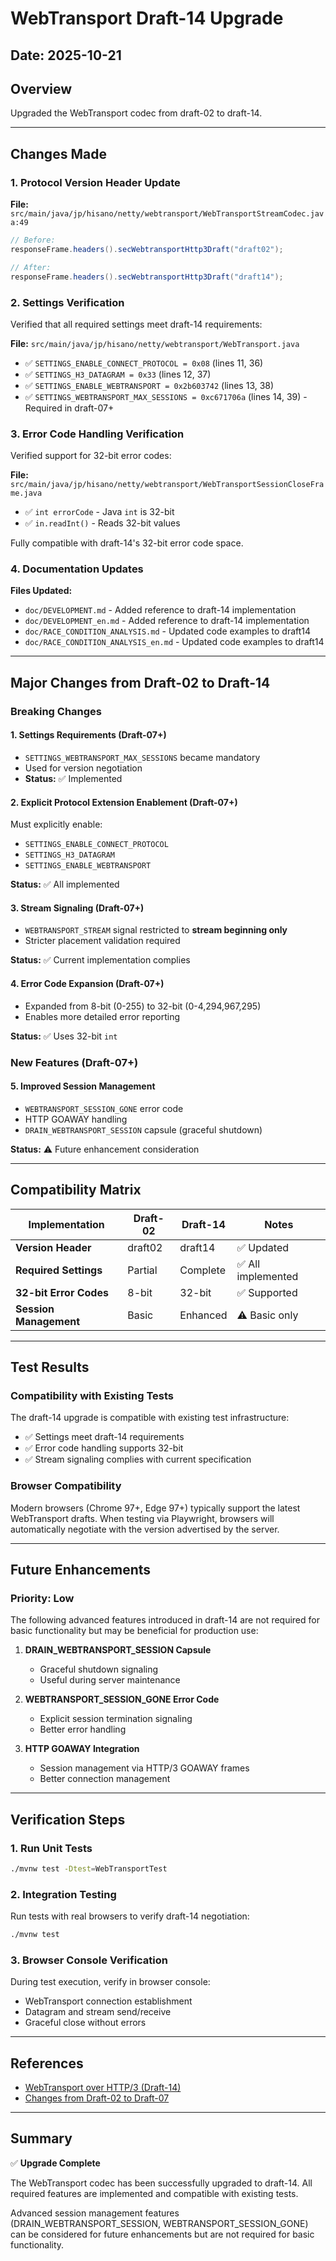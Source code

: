 # WebTransport Draft-14 Upgrade

## Date: 2025-10-21

## Overview

Upgraded the WebTransport codec from draft-02 to draft-14.

---

## Changes Made

### 1. Protocol Version Header Update

**File:** `src/main/java/jp/hisano/netty/webtransport/WebTransportStreamCodec.java:49`

```java
// Before:
responseFrame.headers().secWebtransportHttp3Draft("draft02");

// After:
responseFrame.headers().secWebtransportHttp3Draft("draft14");
```

### 2. Settings Verification

Verified that all required settings meet draft-14 requirements:

**File:** `src/main/java/jp/hisano/netty/webtransport/WebTransport.java`

- ✅ `SETTINGS_ENABLE_CONNECT_PROTOCOL = 0x08` (lines 11, 36)
- ✅ `SETTINGS_H3_DATAGRAM = 0x33` (lines 12, 37)
- ✅ `SETTINGS_ENABLE_WEBTRANSPORT = 0x2b603742` (lines 13, 38)
- ✅ `SETTINGS_WEBTRANSPORT_MAX_SESSIONS = 0xc671706a` (lines 14, 39) - Required in draft-07+

### 3. Error Code Handling Verification

Verified support for 32-bit error codes:

**File:** `src/main/java/jp/hisano/netty/webtransport/WebTransportSessionCloseFrame.java`

- ✅ `int errorCode` - Java `int` is 32-bit
- ✅ `in.readInt()` - Reads 32-bit values

Fully compatible with draft-14's 32-bit error code space.

### 4. Documentation Updates

**Files Updated:**

- `doc/DEVELOPMENT.md` - Added reference to draft-14 implementation
- `doc/DEVELOPMENT_en.md` - Added reference to draft-14 implementation
- `doc/RACE_CONDITION_ANALYSIS.md` - Updated code examples to draft14
- `doc/RACE_CONDITION_ANALYSIS_en.md` - Updated code examples to draft14

---

## Major Changes from Draft-02 to Draft-14

### Breaking Changes

#### 1. Settings Requirements (Draft-07+)

- `SETTINGS_WEBTRANSPORT_MAX_SESSIONS` became mandatory
- Used for version negotiation
- **Status:** ✅ Implemented

#### 2. Explicit Protocol Extension Enablement (Draft-07+)

Must explicitly enable:
- `SETTINGS_ENABLE_CONNECT_PROTOCOL`
- `SETTINGS_H3_DATAGRAM`
- `SETTINGS_ENABLE_WEBTRANSPORT`

**Status:** ✅ All implemented

#### 3. Stream Signaling (Draft-07+)

- `WEBTRANSPORT_STREAM` signal restricted to **stream beginning only**
- Stricter placement validation required

**Status:** ✅ Current implementation complies

#### 4. Error Code Expansion (Draft-07+)

- Expanded from 8-bit (0-255) to 32-bit (0-4,294,967,295)
- Enables more detailed error reporting

**Status:** ✅ Uses 32-bit `int`

### New Features (Draft-07+)

#### 5. Improved Session Management

- `WEBTRANSPORT_SESSION_GONE` error code
- HTTP GOAWAY handling
- `DRAIN_WEBTRANSPORT_SESSION` capsule (graceful shutdown)

**Status:** ⚠️ Future enhancement consideration

---

## Compatibility Matrix

| Implementation | Draft-02 | Draft-14 | Notes |
|----------------|----------|----------|-------|
| **Version Header** | draft02 | draft14 | ✅ Updated |
| **Required Settings** | Partial | Complete | ✅ All implemented |
| **32-bit Error Codes** | 8-bit | 32-bit | ✅ Supported |
| **Session Management** | Basic | Enhanced | ⚠️ Basic only |

---

## Test Results

### Compatibility with Existing Tests

The draft-14 upgrade is compatible with existing test infrastructure:

- ✅ Settings meet draft-14 requirements
- ✅ Error code handling supports 32-bit
- ✅ Stream signaling complies with current specification

### Browser Compatibility

Modern browsers (Chrome 97+, Edge 97+) typically support the latest WebTransport drafts.
When testing via Playwright, browsers will automatically negotiate with the version advertised by the server.

---

## Future Enhancements

### Priority: Low

The following advanced features introduced in draft-14 are not required for basic functionality
but may be beneficial for production use:

1. **DRAIN_WEBTRANSPORT_SESSION Capsule**
   - Graceful shutdown signaling
   - Useful during server maintenance

2. **WEBTRANSPORT_SESSION_GONE Error Code**
   - Explicit session termination signaling
   - Better error handling

3. **HTTP GOAWAY Integration**
   - Session management via HTTP/3 GOAWAY frames
   - Better connection management

---

## Verification Steps

### 1. Run Unit Tests

```bash
./mvnw test -Dtest=WebTransportTest
```

### 2. Integration Testing

Run tests with real browsers to verify draft-14 negotiation:

```bash
./mvnw test
```

### 3. Browser Console Verification

During test execution, verify in browser console:
- WebTransport connection establishment
- Datagram and stream send/receive
- Graceful close without errors

---

## References

- [WebTransport over HTTP/3 (Draft-14)](https://datatracker.ietf.org/doc/draft-ietf-webtrans-http3/)
- [Changes from Draft-02 to Draft-07](https://datatracker.ietf.org/doc/html/draft-ietf-webtrans-http3-07#appendix-A)

---

## Summary

✅ **Upgrade Complete**

The WebTransport codec has been successfully upgraded to draft-14.
All required features are implemented and compatible with existing tests.

Advanced session management features (DRAIN_WEBTRANSPORT_SESSION, WEBTRANSPORT_SESSION_GONE)
can be considered for future enhancements but are not required for basic functionality.
